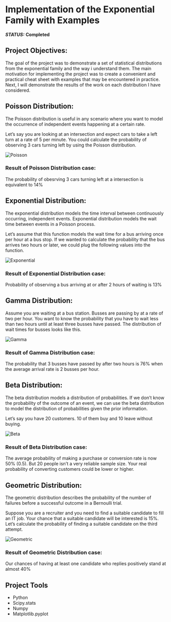 # Implementation of the Exponential Family with Examples



***STATUS:*** **Completed**


## Project Objectives:

The goal of the project was to demonstrate a set of statistical distributions from the exponential family and the way i understand them. The main motivation for implementing the project was to create a convenient and practical cheat sheet with examples that may be encountered in practice. Next, I will demonstrate the results of the work on each distribution I have considered.

## Poisson Distribution: 

The Poisson distribution is useful in any scenario where you want to model the occurrence of independent events happening at a certain rate.

Let’s say you are looking at an intersection and expect cars to take a left turn at a rate of 5 per minute. You could calculate the probability of observing 3 cars turning left by using the Poisson distribution.

<img src="https://i.imgur.com/ErF4gYW.png" alt="Poisson"/>

### Result of Poisson Distribution case:

The probability of obesrving 3 cars turning left at a intersection is equivalent to 14%

## Exponential Distribution: 

The exponential distribution models the time interval between continuously occurring, independent events. Exponential distribution models the wait time between events in a Poisson process.

Let’s assume that this function models the wait time for a bus arriving once per hour at a bus stop. If we wanted to calculate the probability that the bus arrives two hours or later, we could plug the following values into the function.

<img src="https://i.imgur.com/74nuphE.png" alt="Exponential"/>

### Result of Exponential Distribution case:

Probability of observing a bus arriving at or after 2 hours of waiting is 13%

## Gamma Distribution: 

Assume you are waiting at a bus station. Busses are passing by at a rate of two per hour. You want to know the probability that you have to wait less than two hours until at least three busses have passed. The distribution of wait times for busses looks like this.

<img src="https://i.imgur.com/OT5cen0.png" alt="Gamma"/>

### Result of Gamma Distribution case:

The probability that 3 busses have passed by after two hours is 76% when the average arrival rate is 2 busses per hour.

## Beta Distribution: 

The beta distribution models a distribution of probabilities. If we don’t know the probability of the outcome of an event, we can use the beta distribution to model the distribution of probabilities given the prior information.

Let’s say you have 20 customers. 10 of them buy and 10 leave without buying.

<img src="https://i.imgur.com/Sut7JSu.png" alt="Beta"/>

### Result of Beta Distribution case:

The average probability of making a purchase or conversion rate is now 50% (0.5). But 20 people isn’t a very reliable sample size. Your real probability of converting customers could be lower or higher.

## Geometric Distribution: 

The geometric distribution describes the probability of the number of failures before a successful outcome in a Bernoulli trial.

Suppose you are a recruiter and you need to find a suitable candidate to fill an IT job. Your chance that a suitable candidate will be interested is 15%. Let’s calculate the probability of finding a suitable candidate on the third attempt.

<img src="https://i.imgur.com/h2r9xx9.png" alt="Geometric"/>

### Result of Geometric Distribution case:

Our chances of having at least one candidate who replies positively stand at almost 40%

## Project Tools

- Python
- Scipy.stats
- Numpy
- Matplotlib.pyplot
